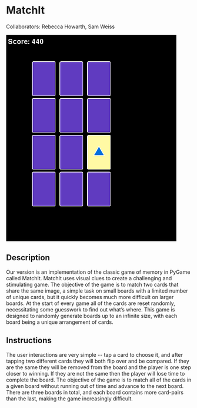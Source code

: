 MatchIt
==========
Collaborators: Rebecca Howarth, Sam Weiss

<img src="archive/12_tiles.png">

Description
------------
Our version is an implementation of the classic game of memory in PyGame called MatchIt. 
MatchIt uses visual clues to create a challenging and stimulating game. 
The objective of the game is to match two cards that share the same image, a simple task on small boards with a limited number of unique cards, but it quickly becomes much more difficult on larger boards. 
At the start of every game all of the cards are reset randomly, necessitating some guesswork to find out what’s where. 
This game is designed to randomly generate boards up to an infinite size, with each board being a unique arrangement of cards. 


Instructions
------------
The user interactions are very simple -- tap a card to choose it, and after tapping two different cards they will both flip over and be compared. 
If they are the same they will be removed from the board and the player is one step closer to winning.
If they are not the same then the player will lose time to complete the board. 
The objective of the game is to match all of the cards in a given board without running out of time and advance to the next board. 
There are three boards in total, and each board contains more card-pairs than the last, making the game increasingly difficult. 
